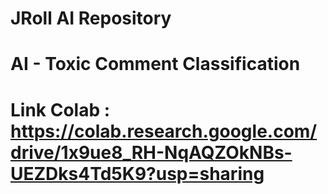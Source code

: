 # JRoll AI Repository

# AI - Toxic Comment Classification
# Link Colab : https://colab.research.google.com/drive/1x9ue8_RH-NqAQZOkNBs-UEZDks4Td5K9?usp=sharing